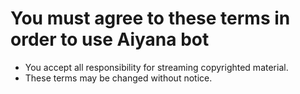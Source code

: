 # You must agree to these terms in order to use Aiyana bot  

- You accept all responsibility for streaming copyrighted material.  
- These terms may be changed without notice.  

